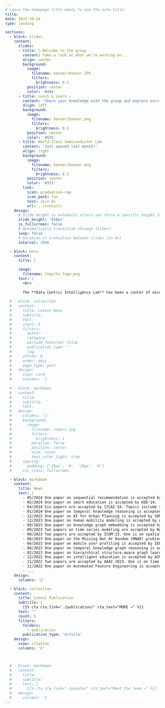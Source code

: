 ```yaml
---
# Leave the homepage title empty to use the site title
title: 
date: 2022-10-24
type: landing

sections:
  - block: slider
    content:
      slides:
      - title: 👋 Welcome to the group
        content: Take a look at what we're working on...
        align: center
        background:
          image:
            filename: banner/banner.JPG
            filters:
              brightness: 0.5
          position: center
          color: '#444'
      - title: Lunch & Learn ☕️
        content: 'Share your knowledge with the group and explore exciting new topics together!'
        align: left
        background:
          image:
            filename: banner/banner.png
            filters:
              brightness: 0.5
          position: center
          color: '#555'
      - title: World-Class Semiconductor Lab
        content: 'Just opened last month!'
        align: right
        background:
          image:
            filename: banner/banner.png
            filters:
              brightness: 0.5
          position: center
          color: '#333'
        link:
          icon: graduation-cap
          icon_pack: fas
          text: Join Us
          url: ../contact/
    design:
      # Slide height is automatic unless you force a specific height (e.g. '400px')
      slide_height: '650px'
      is_fullscreen: false
      # Automatically transition through slides?
      loop: false
      # Duration of transition between slides (in ms)
      interval: 3000

  - block: hero
    content:
      title: |

      image:
        filename: logo/hs-logo.png
      text: |
        <br>
        
        The **Data Centric Intelligence Lab** has been a center of excellence for Artificial Intelligence research, teaching, and practice since its founding in 2016.
  
  # - block: collection
  #   content:
  #     title: Latest News
  #     subtitle:
  #     text:
  #     count: 5
  #     filters:
  #       author: ''
  #       category: ''
  #       exclude_featured: false
  #       publication_type: ''
  #       tag: ''
  #     offset: 0
  #     order: desc
  #     page_type: post
  #   design:
  #     view: card
  #     columns: '1'
  
  # - block: markdown
  #   content:
  #     title:
  #     subtitle: ''
  #     text:
  #   design:
  #     columns: '1'
  #     background:
  #       image: 
  #         filename: coders.jpg
  #         filters:
  #           brightness: 1
  #         parallax: false
  #         position: center
  #         size: cover
  #         text_color_light: true
  #     spacing:
  #       padding: ['20px', '0', '20px', '0']
  #     css_class: fullscreen

  - block: markdown
    content:
      title: News
      text: |
        - 05/2024 One paper on sequential recommendation is accepted by <font color=green>TOIS</font>.
        - 05/2024 One paper on smart education is accepted by KDD'24.
        - 04/2024 Six papers are accepted by IJCAI'24. Topics include spatial-temporal forecasting, spatial-temporal distribution shift, smart education, federated learning, and human mobility modeling.
        - 01/2024 One paper on temporal knowledge reasoning is accepted by Artificial Intelligence (AIJ).
        - 12/2023 One paper on AI for Urban Planning is accepted by SDM'24.
        - 12/2023 One paper on human mobility modeling is accepted by AAAI'24.
        - 09/2023 One paper on knowledge graph embedding is accepted by TKDE.
        - 09/2023 Two papers on time series modeling are accepted by NeurIPS'23.
        - 09/2023 Two papers are accepted by ICDM'23. One is on spatial-temporal distribution shift (regular), and the other is on Metric-agnostic Learning-to-Rank (short).
        - 08/2023 One paper on the Missing Not At Random (MNAR) problem is accepted by CIKM'23.
        - 04/2023 One paper on mobile user profiling is accepted by IEEE Transactions on Knowledge and Data Engineering (TKDE).
        - 04/2023 One paper on temporal knowledge graph reasoning is accepted by IJCAI'23.
        - 02/2023 One paper on hierarchical structure-aware graph learning is accepted by IEEE Transactions on Knowledge and Data Engineering (TKDE).
        - 12/2022 One paper on intelligent education is accepted by ACM Transactions on Intelligent Systems and Technology (TIST).
        - 11/2022 Two papers are accepted by AAAI 2023. One is on time series distribution shift, and the other is on intelligent education.
        - 11/2022 One paper on Automated Feature Engineering is accepted by ICDE'23.
        - ...
    design:
      columns: '2'

  - block: collection
    content:
      title: Latest Publication
      subtitle: |
        {{% cta cta_link="./publication/" cta_text="MORE →" %}}
      text: ""
      count: 5
      filters:
        folders:
          - publication
        publication_type: 'article'
    design:
      view: citation
      columns: '2'



  # - block: markdown
  #   content:
  #     title:
  #     subtitle:
  #     text: |
  #       {{% cta cta_link="./people/" cta_text="Meet the team →" %}}
  #   design:
  #     columns: '1'
---
```

